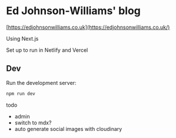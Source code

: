 # Ed Johnson-Williams' blog

[https://edjohnsonwilliams.co.uk](https://edjohnsonwilliams.co.uk/)

Using Next.js

Set up to run in Netlify and Vercel

## Dev

Run the development server:

```bash
npm run dev
```

todo
- admin
- switch to mdx?
- auto generate social images with cloudinary
